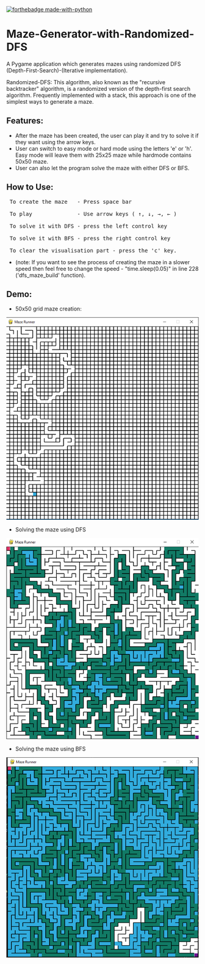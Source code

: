 [![forthebadge made-with-python](https://forthebadge.com/images/badges/made-with-python.svg)](https://www.python.org/)
<br>

# Maze-Generator-with-Randomized-DFS
A Pygame application which generates mazes using randomized DFS (Depth-First-Search)-(Iterative implementation).

Randomized-DFS: This algorithm, also known as the "recursive backtracker" algorithm, is a randomized version of the depth-first search algorithm. Frequently implemented with a stack, this approach is one of the simplest ways to generate a maze.

## Features:
* After the maze has been created, the user can play it and try to solve it if they want using the arrow keys.
* User can switch to easy mode or hard mode using the letters 'e' or 'h'. Easy mode will leave them with 25x25 maze while hardmode contains 50x50 maze.
* User can also let the program solve the maze with either DFS or BFS.

## How to Use:
<pre>
 To create the maze   - Press space bar <br>
 To play              - Use arrow keys ( ↑, ↓, →, ← )	<br>
 To solve it with DFS - press the left control key <br>
 To solve it with BFS - press the right control key <br>
 To clear the visualisation part - press the 'c' key.
</pre>
* (note: If you want to see the process of creating the maze in a slower speed then feel free to change the speed - "time.sleep(0.05)" in line 228 ('dfs_maze_build' function).

## Demo:
* 50x50 grid maze creation: <br>

![](images/maze_creation.png)

* Solving the maze using DFS<br>

![](images/dfs_solve.png)

* Solving the maze using BFS<br>

![](images/bf_solve.png)
